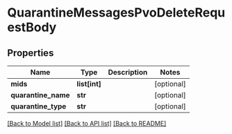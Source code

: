# QuarantineMessagesPvoDeleteRequestBody

## Properties
Name | Type | Description | Notes
------------ | ------------- | ------------- | -------------
**mids** | **list[int]** |  | [optional] 
**quarantine_name** | **str** |  | [optional] 
**quarantine_type** | **str** |  | [optional] 

[[Back to Model list]](../README.md#documentation-for-models) [[Back to API list]](../README.md#documentation-for-api-endpoints) [[Back to README]](../README.md)

